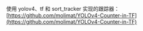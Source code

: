 
使用 yolov4、tf 和 sort_tracker 实现的跟踪器：[https://github.com/molimat/YOLOv4-Counter-in-TF](https://github.com/molimat/YOLOv4-Counter-in-TF)
